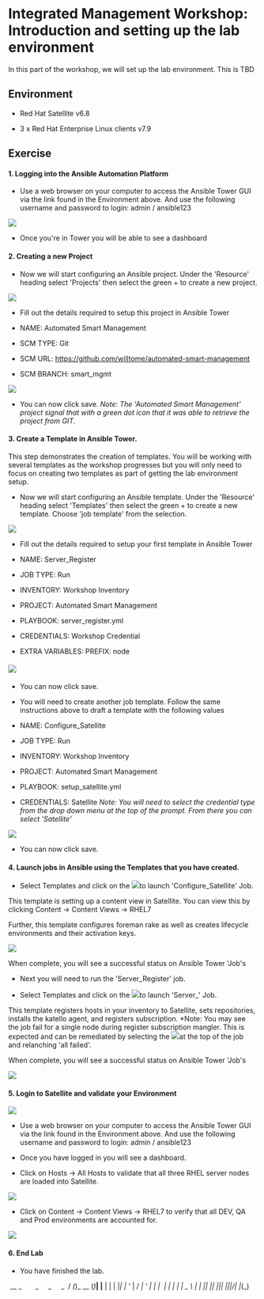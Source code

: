 Integrated Management Workshop: Introduction and setting up the lab environment
===============================================================================

In this part of the workshop, we will set up the lab environment. This is TBD

Environment
-----------

-   Red Hat Satellite v6.8

-   3 x Red Hat Enterprise Linux clients v7.9

Exercise
--------

#### 1\. Logging into the Ansible Automation Platform

-   Use a web browser on your computer to access the Ansible Tower GUI via the link found in the Environment above. And use the following username and password to login: admin / ansible123 

![](https://lh3.googleusercontent.com/qPZKoTY_llCgALI1Y4E1Y9jpXx9BPiLlcRoZeevtMfZnRq256WKil3RSbKa6RWgXd8Xkl9RZsAOvShmZISoGg1yvxZ2UIYfVMUUCnNnZix4xQF1GVBSa-TKktg1Mvb_W95lHgqiN)

-   Once you're in Tower you will be able to see a dashboard

#### 2\. Creating a new Project

-   Now we will start configuring an Ansible project. Under the 'Resource' heading select 'Projects' then select the green + to create a new project.

![](https://lh3.googleusercontent.com/RxrkFJh-s7P6vbiEuxn6gKojmyKZ-DQ_G_jaDnP5-UJjXAWn7dCRuTIcjmF0RFn0QS4cmv1UlTfLVjADwtP6bWECb-Vfm4sTodv_DRQ4_QqbBofphOsyR42mA576wyqCmhEHLhDC)

-   Fill out the details required to setup this project in Ansible Tower

-   NAME: Automated Smart Management

-   SCM TYPE: Git

-   SCM URL: <https://github.com/willtome/automated-smart-management>

-   SCM BRANCH: smart_mgmt

![](https://lh3.googleusercontent.com/oGrCPUY6H0Baa1Ycwik2J41nMrWEv9meRqLTJXC4qqwox91nZ4ZBXdIDIfWbj6-Ar3v3vtu9lPUgDu8Kx51Lj5u-rTTb5eCQ8HP-PSoKiGXEHYqoWwWFZWMukYnHhn8EAWhv1LRs)

-   You can now click save. *Note: The 'Automated Smart Management' project signal that with a green dot icon that it was able to retrieve the project from GIT.*

#### 3\. Create a Template in Ansible Tower.

This step demonstrates the creation of templates. You will be working with several templates as the workshop progresses but you will only need to focus on creating two templates as part of getting the lab environment setup.

-   Now we will start configuring an Ansible template. Under the 'Resource' heading select 'Templates' then select the green + to create a new template. Choose 'job template' from the selection.

![](https://lh4.googleusercontent.com/JgLSt5o5w8vSyw1wiYv-2Umwd6VC148TtE_Q_OECaTlO6QAQWHWTZJeydUclZI4V3jCX3qu6zN9TfwcM8xncWQjncuhK8QsMrXX0IDgl7JYDLLVIM3lbUtMBwgaePJ0imoYJpE1n)

-   Fill out the details required to setup your first template in Ansible Tower

-   NAME: Server_Register

-   JOB TYPE: Run

-   INVENTORY: Workshop Inventory

-   PROJECT: Automated Smart Management

-   PLAYBOOK: server_register.yml

-   CREDENTIALS: Workshop Credential

-   EXTRA VARIABLES: PREFIX: node

#### ![](https://lh3.googleusercontent.com/vVVoFVJniG-Nvx9nNpmXLqP2sVDBSMtKvifB9XL7PfUcfKYt977z0iz23eCrM7d7sBt85ijXMq74GBlk-C-QOIEhdZs9t9iXJ8Ac33Arxo-BJCoBi6D8LsksaUWsXHMAB-ZMHlrt)

-   You can now click save.

-   You will need to create another job template. Follow the same instructions above to draft a template with the following values

-   NAME: Configure_Satellite

-   JOB TYPE: Run

-   INVENTORY: Workshop Inventory

-   PROJECT: Automated Smart Management

-   PLAYBOOK: setup_satellite.yml

-   CREDENTIALS: Satellite *Note: You will need to select the credential type from the drop down menu at the top of the prompt. From there you can select 'Satellite'*

![](https://lh4.googleusercontent.com/sfrQ8HRnJkr1czup1rIfYrTOPRMLehQT2FDS0WysBKZ70clGud--kvzf-fhPJZBn7NeMDV6S0Z8CXWRz9JyVeUdChnPTrHNQvVsWVbp7KdC8h8VCTsCqNRlSY7DVlObKhTVg8x2P)

-   You can now click save. 

#### 4\. Launch jobs in Ansible using the Templates that you have created.

-   Select Templates and click on the ![](https://lh4.googleusercontent.com/gzrvCZUQ1OL1alwQW-3Qh4docaalU8LfaEYFYKw2xfXejbS9e6wan9oYMVrqPW9sUACav4GV8ChXdlFEzcb3XyeCh24HhHGCyEs-4iKHDJL8eYJTtuxV-9RB7LbXjQRWMp_jvLdE)to launch 'Configure_Satellite' Job.

This template is setting up a content view in Satellite. You can view this by clicking Content -> Content Views -> RHEL7

Further, this template configures foreman rake as well as creates lifecycle environments and their activation keys.

![](https://lh6.googleusercontent.com/rKJMG2Rh8l9Jk790n4xx2UJwqf4Zq8bekgBc-j8Ad5zG-bc6T2qkR8wPEe97QADGJtVvpqlxv0wCG2VYuSOK_QkyXIaox8V_riuvZdTn0HD-GtYDTJDWQoMeHhHGURbLpYmNgz0a)

When complete, you will see a successful status on Ansible Tower 'Job's

-   Next you will need to run the 'Server_Register' job. 

-   Select Templates and click on the ![](https://lh4.googleusercontent.com/gzrvCZUQ1OL1alwQW-3Qh4docaalU8LfaEYFYKw2xfXejbS9e6wan9oYMVrqPW9sUACav4GV8ChXdlFEzcb3XyeCh24HhHGCyEs-4iKHDJL8eYJTtuxV-9RB7LbXjQRWMp_jvLdE)to launch 'Server_' Job.

This template registers hosts in your inventory to Satellite, sets repositories, installs the katello agent, and registers subscription. *Note: You may see the job fail for a single node during register subscription mangler. This is expected and can be remediated by selecting the ![](https://lh4.googleusercontent.com/gzrvCZUQ1OL1alwQW-3Qh4docaalU8LfaEYFYKw2xfXejbS9e6wan9oYMVrqPW9sUACav4GV8ChXdlFEzcb3XyeCh24HhHGCyEs-4iKHDJL8eYJTtuxV-9RB7LbXjQRWMp_jvLdE)at the top of the job and relanching 'all failed'.

When complete, you will see a successful status on Ansible Tower 'Job's

![](https://lh4.googleusercontent.com/6iQlI_L8g3tuIvhSsP8pansIgMixWqt5MEaLgf2M_Fm8ho7TWr5vbPvx9H2ne6otjeD2QQhShczaa9JXSmhIuY9sz7uLtB0QF-sEYm-Z0IS9TSgEoSP3A-l-2mlTDA4jio2e6Rhf)

#### 5\. Login to Satellite and validate your Environment

![](https://lh4.googleusercontent.com/xQc7AudiblHnV7vKVFv0_055wfoeODtDltSS1_C6yV_ppF3rmfN_B78dw-Lo-OvN2ey5aE20UkuxnqYPgtmwQ0pqDdXuHqZZ4yI1rV0_E8PaFeLJHBuTR2FngYQwtutxRzpOSrEe)

-   Use a web browser on your computer to access the Ansible Tower GUI via the link found in the Environment above. And use the following username and password to login: admin / ansible123

-   Once you have logged in you will see a dashboard.

-   Click on Hosts -> All Hosts to validate that all three RHEL server nodes are loaded into Satellite. 

![](https://lh6.googleusercontent.com/_TeRjA3Yk4WUBTBz0XC7JTCSTVg8WKk_0mcFsWvQ59SB3KpxHzIWbGOxAVwvYgHg3onLuQDlhoEv7bcgRQQBCl9AhuZdfoWgHbVu_fMPxx4v9RJiAckvydwMQM_H37ucoYLfCO2D)

-   Click on Content -> Content Views -> RHEL7 to verify that all DEV, QA and Prod environments are accounted for.

![](https://lh4.googleusercontent.com/AWbPrWmlXnm6ALxRs45Q-7LGnyA9muQiM_wWRqBUcU3OUwg1c26OML0YGywUL_5eivJK7F5e1NlwCvKDrIBDr8qflTut1KNIUsOUuQgpl6dkpHJ3mFjsKh3sg01NP5CJYn3HHGQa)

#### 6\. End Lab

-   You have finished the lab.

  __ _       _     _     _
 / _(_)_ __ (_)___| |__ | |
| |_| | '_ \| / __| '_ \| |
|  _| | | | | \__ \ | | |_|
|_| |_|_| |_|_|___/_| |_(_)
